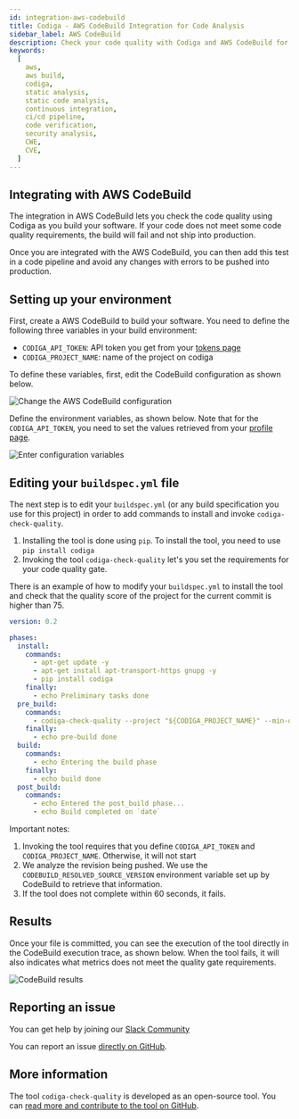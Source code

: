 ```yaml
---
id: integration-aws-codebuild
title: Codiga - AWS CodeBuild Integration for Code Analysis
sidebar_label: AWS CodeBuild
description: Check your code quality with Codiga and AWS CodeBuild for 12+ languages and all code hosting platforms. Free 14 days trial.
keywords:
  [
    aws,
    aws build,
    codiga,
    static analysis,
    static code analysis,
    continuous integration,
    ci/cd pipeline,
    code verification,
    security analysis,
    CWE,
    CVE,
  ]
---
```


## Integrating with AWS CodeBuild

The integration in AWS CodeBuild lets you check the code quality using
Codiga as you build your software. If your code does not meet
some code quality requirements, the build will fail and not ship into production.

Once you are integrated with the AWS CodeBuild, you can then add this test in
a code pipeline and avoid any changes with errors to be pushed into production.

## Setting up your environment

First, create a AWS CodeBuild to build your software. You need to define
the following three variables in your build environment:

- `CODIGA_API_TOKEN`: API token you get from your [tokens page](https://app.codiga.io/api-tokens)
- `CODIGA_PROJECT_NAME`: name of the project on codiga

To define these variables, first, edit the CodeBuild configuration as shown below.

![Change the AWS CodeBuild configuration](/img/aws-codebuild-edit.png)

Define the environment variables, as shown below. Note that for the
`CODIGA_API_TOKEN`, you need to
set the values retrieved from your [profile page](https://app.codiga.io/api-tokens).

![Enter configuration variables](/img/aws-codebuild-environment.png)

## Editing your `buildspec.yml` file

The next step is to edit your `buildspec.yml` (or any build specification you
use for this project) in order to add commands to install and invoke
`codiga-check-quality`.

1. Installing the tool is done using `pip`. To install the tool, you need to use `pip install codiga`
2. Invoking the tool `codiga-check-quality` let's you set the requirements for your code quality gate.

There is an example of how to modify your `buildspec.yml` to install the tool
and check that the quality score of the project for the current commit is higher than 75.

```yaml
version: 0.2

phases:
  install:
    commands:
      - apt-get update -y
      - apt-get install apt-transport-https gnupg -y
      - pip install codiga
    finally:
      - echo Preliminary tasks done
  pre_build:
    commands:
      - codiga-check-quality --project "${CODIGA_PROJECT_NAME}" --min-quality-score 75  --sha "${CODEBUILD_RESOLVED_SOURCE_VERSION}" --max-timeout-sec 60
    finally:
      - echo pre-build done
  build:
    commands:
      - echo Entering the build phase
    finally:
      - echo build done
  post_build:
    commands:
      - echo Entered the post_build phase...
      - echo Build completed on `date`
```

Important notes:

1.  Invoking the tool requires that you define `CODIGA_API_TOKEN` and `CODIGA_PROJECT_NAME`. Otherwise, it will not start
2.  We analyze the revision being pushed. We use the `CODEBUILD_RESOLVED_SOURCE_VERSION` environment variable set up
    by CodeBuild to retrieve that information.
3.  If the tool does not complete within 60 seconds, it fails.

## Results

Once your file is committed, you can see the execution of the tool directly
in the CodeBuild execution trace, as shown below. When the tool fails, it will
also indicates what metrics does not meet the quality gate requirements.

![CodeBuild results](/img/aws-codebuild-results.png)

## Reporting an issue

You can get help by joining our [Slack Community](https://join.slack.com/t/codigahq/shared_invite/zt-9hvmfwie-9BUVFwZDwvpIGlkHv2mzYQ)

You can report an issue [directly on GitHub](https://github.com/codiga/codiga/issues).

## More information

The tool `codiga-check-quality` is developed as an open-source tool.
You can [read more and contribute to the tool on GitHub](https://github.com/codiga/clitool).
